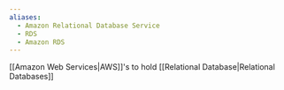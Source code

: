 ```yaml
---
aliases:
  - Amazon Relational Database Service
  - RDS
  - Amazon RDS
---
```

[[Amazon Web Services|AWS]]'s to hold [[Relational Database|Relational Databases]]